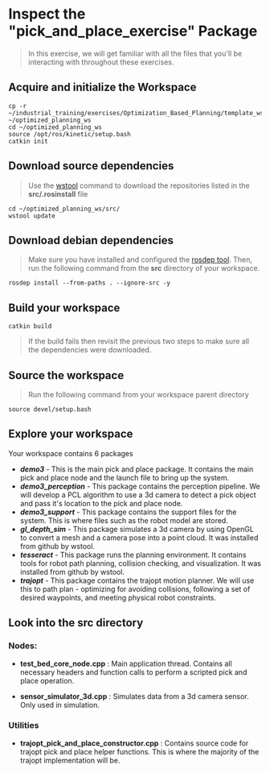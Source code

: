 # Inspect the "pick_and_place_exercise" Package
>In this exercise, we will get familiar with all the files that you'll be interacting with throughout these exercises. 

## Acquire and initialize the Workspace
```
cp -r ~/industrial_training/exercises/Optimization_Based_Planning/template_ws ~/optimized_planning_ws
cd ~/optimized_planning_ws
source /opt/ros/kinetic/setup.bash
catkin init
```

## Download source dependencies
>Use the [wstool](http://wiki.ros.org/wstool) command to download the repositories listed in the **src/.rosinstall** file
```
cd ~/optimized_planning_ws/src/
wstool update
```

## Download debian dependencies
>Make sure you have installed and configured the [rosdep tool](http://wiki.ros.org/rosdep).
>Then, run the following command from the **src** directory of your workspace.
```
rosdep install --from-paths . --ignore-src -y
```

## Build your workspace
```
catkin build
```
>If the build fails then revisit the previous two steps to make sure all the dependencies were downloaded.


## Source the workspace
> Run the following command from your workspace parent directory
```
source devel/setup.bash
```

## Explore your workspace
Your workspace contains 6 packages

* ***demo3*** - This is the main pick and place package. It contains the main pick and place node and the launch file to bring up the system.
* ***demo3_perception*** - This package contains the perception pipeline. We will develop a PCL algorithm to use a 3d camera to detect a pick object and pass it's location to the pick and place node. 
* ***demo3_support*** - This package contains the support files for the system. This is where files such as the robot model are stored.
* ***gl_depth_sim*** - This package simulates a 3d camera by using OpenGL to convert a mesh and a camera pose into a point cloud. It was installed from github by wstool.
* ***tesseract*** - This package runs the planning environment. It contains tools for robot path planning, collision checking, and visualization. It was installed from github by wstool.
* ***trajopt*** - This package contains the trajopt motion planner. We will use this to path plan - optimizing for avoiding collisions, following a set of desired waypoints, and meeting physical robot constraints.


## Look into the src directory

### Nodes:

* **test_bed_core_node.cpp** : Main application thread. Contains all necessary headers and function calls to perform a scripted pick and place operation.

* **sensor_simulator_3d.cpp** : Simulates data from a 3d camera sensor. Only used in simulation.

### Utilities
* **trajopt_pick_and_place_constructor.cpp** : Contains source code for trajopt pick and place helper functions. This is where the majority of the trajopt implementation will be.

##






